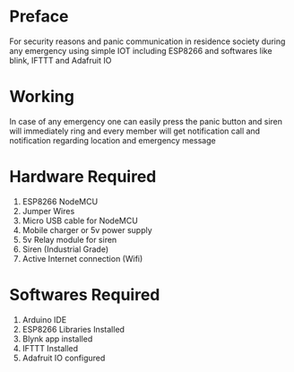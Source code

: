 # Preface

For security reasons and panic communication in residence society during any emergency using simple IOT including ESP8266 and softwares like blink, IFTTT and Adafruit IO

# Working

In case of any emergency one can easily press the panic button and siren will immediately ring and every member will get notification call and notification regarding location and emergency message

# Hardware Required

1. ESP8266 NodeMCU
2. Jumper Wires
3. Micro USB cable for NodeMCU
4. Mobile charger or 5v power supply
5. 5v Relay module for siren
6. Siren (Industrial Grade)
7. Active Internet connection (Wifi)

# Softwares Required

1. Arduino IDE
2. ESP8266 Libraries Installed
3. Blynk app installed
4. IFTTT Installed
5. Adafruit IO configured

